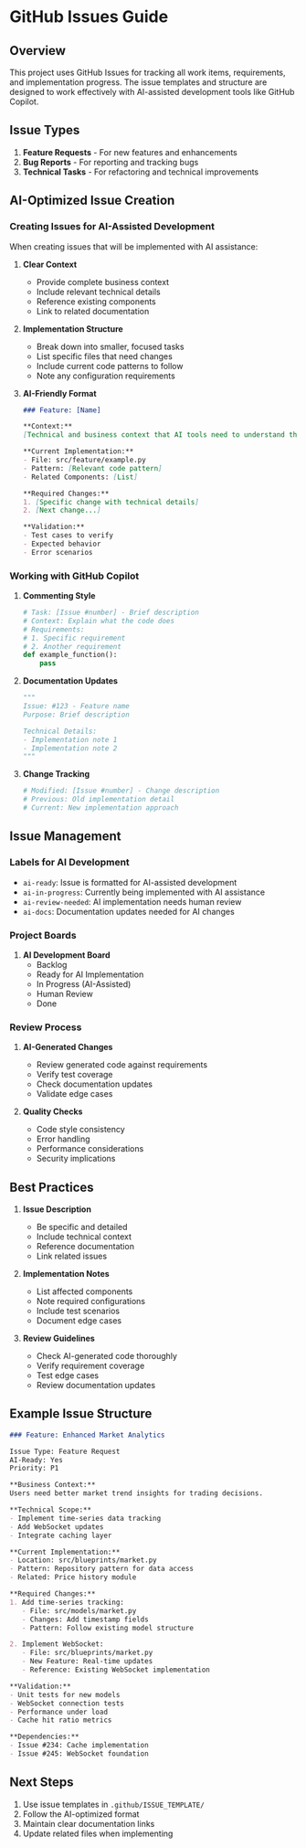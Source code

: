 # GitHub Issues Guide

## Overview

This project uses GitHub Issues for tracking all work items, requirements, and implementation progress. The issue templates and structure are designed to work effectively with AI-assisted development tools like GitHub Copilot.

## Issue Types

1. **Feature Requests** - For new features and enhancements
2. **Bug Reports** - For reporting and tracking bugs
3. **Technical Tasks** - For refactoring and technical improvements

## AI-Optimized Issue Creation

### Creating Issues for AI-Assisted Development

When creating issues that will be implemented with AI assistance:

1. **Clear Context**
   - Provide complete business context
   - Include relevant technical details
   - Reference existing components
   - Link to related documentation

2. **Implementation Structure**
   - Break down into smaller, focused tasks
   - List specific files that need changes
   - Include current code patterns to follow
   - Note any configuration requirements

3. **AI-Friendly Format**
   ```markdown
   ### Feature: [Name]

   **Context:**
   [Technical and business context that AI tools need to understand the requirement]

   **Current Implementation:**
   - File: src/feature/example.py
   - Pattern: [Relevant code pattern]
   - Related Components: [List]

   **Required Changes:**
   1. [Specific change with technical details]
   2. [Next change...]

   **Validation:**
   - Test cases to verify
   - Expected behavior
   - Error scenarios
   ```

### Working with GitHub Copilot

1. **Commenting Style**
   ```python
   # Task: [Issue #number] - Brief description
   # Context: Explain what the code does
   # Requirements:
   # 1. Specific requirement
   # 2. Another requirement
   def example_function():
       pass
   ```

2. **Documentation Updates**
   ```python
   """
   Issue: #123 - Feature name
   Purpose: Brief description
   
   Technical Details:
   - Implementation note 1
   - Implementation note 2
   """
   ```

3. **Change Tracking**
   ```python
   # Modified: [Issue #number] - Change description
   # Previous: Old implementation detail
   # Current: New implementation approach
   ```

## Issue Management

### Labels for AI Development

- `ai-ready`: Issue is formatted for AI-assisted development
- `ai-in-progress`: Currently being implemented with AI assistance
- `ai-review-needed`: AI implementation needs human review
- `ai-docs`: Documentation updates needed for AI changes

### Project Boards

1. **AI Development Board**
   - Backlog
   - Ready for AI Implementation
   - In Progress (AI-Assisted)
   - Human Review
   - Done

### Review Process

1. **AI-Generated Changes**
   - Review generated code against requirements
   - Verify test coverage
   - Check documentation updates
   - Validate edge cases

2. **Quality Checks**
   - Code style consistency
   - Error handling
   - Performance considerations
   - Security implications

## Best Practices

1. **Issue Description**
   - Be specific and detailed
   - Include technical context
   - Reference documentation
   - Link related issues

2. **Implementation Notes**
   - List affected components
   - Note required configurations
   - Include test scenarios
   - Document edge cases

3. **Review Guidelines**
   - Check AI-generated code thoroughly
   - Verify requirement coverage
   - Test edge cases
   - Review documentation updates

## Example Issue Structure

```markdown
### Feature: Enhanced Market Analytics

Issue Type: Feature Request
AI-Ready: Yes
Priority: P1

**Business Context:**
Users need better market trend insights for trading decisions.

**Technical Scope:**
- Implement time-series data tracking
- Add WebSocket updates
- Integrate caching layer

**Current Implementation:**
- Location: src/blueprints/market.py
- Pattern: Repository pattern for data access
- Related: Price history module

**Required Changes:**
1. Add time-series tracking:
   - File: src/models/market.py
   - Changes: Add timestamp fields
   - Pattern: Follow existing model structure

2. Implement WebSocket:
   - File: src/blueprints/market.py
   - New Feature: Real-time updates
   - Reference: Existing WebSocket implementation

**Validation:**
- Unit tests for new models
- WebSocket connection tests
- Performance under load
- Cache hit ratio metrics

**Dependencies:**
- Issue #234: Cache implementation
- Issue #245: WebSocket foundation
```

## Next Steps

1. Use issue templates in `.github/ISSUE_TEMPLATE/`
2. Follow the AI-optimized format
3. Maintain clear documentation links
4. Update related files when implementing
